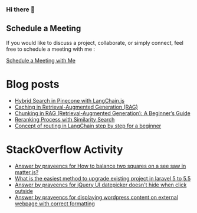 ### Hi there 👋

## Schedule a Meeting

If you would like to discuss a project, collaborate, or simply connect, feel free to schedule a meeting with me :

[Schedule a Meeting with Me](https://calendly.com/praveencs87/30min)

# Blog posts
<!-- BLOG-POST-LIST:START -->
- [Hybrid Search in Pinecone with LangChain.js](https://medium.com/@praveencs87/hybrid-search-in-pinecone-with-langchain-js-04e643cac1e4?source=rss-8e2a7dce2432------2)
- [Caching in Retrieval-Augmented Generation (RAG)](https://medium.com/@praveencs87/caching-in-retrieval-augmented-generation-rag-defdd3a91c9d?source=rss-8e2a7dce2432------2)
- [Chunking in RAG (Retrieval-Augmented Generation): A Beginner’s Guide](https://medium.com/@praveencs87/chunking-in-rag-retrieval-augmented-generation-a-beginners-guide-28b5a81a8877?source=rss-8e2a7dce2432------2)
- [Reranking Process with Similarity Search](https://medium.com/@praveencs87/reranking-process-with-similarity-search-013c37e5e013?source=rss-8e2a7dce2432------2)
- [Concept of routing in LangChain step by step for a beginner](https://medium.com/@praveencs87/concept-of-routing-in-langchain-step-by-step-for-a-beginner-c5a79dff5c56?source=rss-8e2a7dce2432------2)
<!-- BLOG-POST-LIST:END -->

# StackOverflow Activity
<!-- STACKOVERFLOW:START -->
- [Answer by praveencs for How to balance two squares on a see saw in matter.js?](https://stackoverflow.com/questions/58072489/how-to-balance-two-squares-on-a-see-saw-in-matter-js/73762583#73762583)
- [What is the easiest method to upgrade existing project in laravel 5 to 5.5](https://stackoverflow.com/questions/48112862/what-is-the-easiest-method-to-upgrade-existing-project-in-laravel-5-to-5-5)
- [Answer by praveencs for jQuery UI datepicker doesn't hide when click outside](https://stackoverflow.com/questions/13333571/jquery-ui-datepicker-doesnt-hide-when-click-outside/33940124#33940124)
- [Answer by praveencs for displaying wordpress content on external webpage with correct formatting](https://stackoverflow.com/questions/23262789/displaying-wordpress-content-on-external-webpage-with-correct-formatting/23266061#23266061)
<!-- STACKOVERFLOW:END -->


<!--
**praveencs87/praveencs87** is a ✨ _special_ ✨ repository because its `README.md` (this file) appears on your GitHub profile.

Here are some ideas to get you started:

- 🔭 I’m currently working on ...
- 🌱 I’m currently learning ...
- 👯 I’m looking to collaborate on ...
- 🤔 I’m looking for help with ...
- 💬 Ask me about ...
- 📫 How to reach me: ...
- 😄 Pronouns: ...
- ⚡ Fun fact: ...
-->
